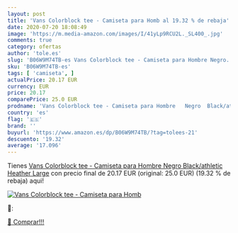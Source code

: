```yaml
---
layout: post
title: 'Vans Colorblock tee - Camiseta para Homb al 19.32 % de rebaja'
date: 2020-07-20 18:08:49
image: 'https://m.media-amazon.com/images/I/41yLp9RCU2L._SL400_.jpg'
comments: true
category: ofertas
author: 'tole.es'
slug: 'B06W9M74TB-es Vans Colorblock tee - Camiseta para Hombre Negro...'
sku: 'B06W9M74TB-es'
tags: [ 'camiseta', ]
actualPrice: 20.17 EUR
currency: EUR
price: 20.17
comparePrice: 25.0 EUR
prodname: 'Vans Colorblock tee - Camiseta para Hombre   Negro  Black/athletic Heather   Large'
country: 'es'
flag: '🇪🇸'
brand: ''
buyurl: 'https://www.amazon.es/dp/B06W9M74TB/?tag=tolees-21'
descuento: '19.32'
average: '17.096'
---
```


Tienes [Vans Colorblock tee - Camiseta para Hombre   Negro  Black/athletic Heather   Large](https://www.amazon.es/dp/B06W9M74TB/?tag=tolees-21) con precio final de  20.17 EUR (original: 25.0 EUR) (19.32 %  de rebaja) aqui!

[![Vans Colorblock tee - Camiseta para Homb](https://m.media-amazon.com/images/I/41yLp9RCU2L._SL400_.jpg)](https://www.amazon.es/dp/B06W9M74TB/?tag=tolees-21)

🔎:


[🛒 Comprar!!!](https://www.amazon.es/dp/B06W9M74TB/?tag=tolees-21)
